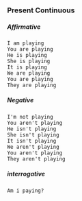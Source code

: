### **Present Continuous**
##### Affirmative 
	I am playing
	You are playing 
	He is playing 
	She is playing
	It is playing
	We are playing
	You are playing 
	They are playing

##### Negative
	I'm not playing 
	You aren't playing
	He isn't playing
	She isn't playing
	It isn't playing
	We aren't playing 
	You aren't playing 
	They aren't playing 
##### interrogative
	Am i paying?
	
